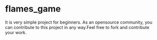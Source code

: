 # flames_game
It is very simple project for beginners. As an opensource community, you can contribute to this project in any way.Feel free to fork and contribute your work.
